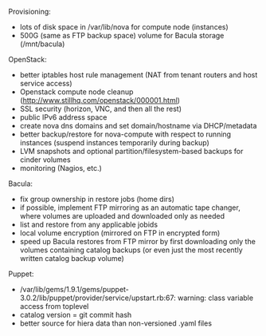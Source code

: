 Provisioning:

* lots of disk space in /var/lib/nova for compute node (instances)
* 500G (same as FTP backup space) volume for Bacula storage (/mnt/bacula)

OpenStack:

* better iptables host rule management (NAT from tenant routers and host
  service access)
* Openstack compute node cleanup (http://www.stillhq.com/openstack/000001.html)
* SSL security (horizon, VNC, and then all the rest)
* public IPv6 address space
* create nova dns domains and set domain/hostname via DHCP/metadata
* better backup/restore for nova-compute with respect to running instances
  (suspend instances temporarily during backup)
* LVM snapshots and optional partition/filesystem-based backups
  for cinder volumes
* monitoring (Nagios, etc.)

Bacula:

* fix group ownership in restore jobs (home dirs)
* if possible, implement FTP mirroring as an automatic tape changer, where
  volumes are uploaded and downloaded only as needed
* list and restore from any applicable jobids
* local volume encryption (mirrored on FTP in encrypted form)
* speed up Bacula restores from FTP mirror by first downloading only the
  volumes containing catalog backups (or even just the most recently written
  catalog backup volume)

Puppet:

* /var/lib/gems/1.9.1/gems/puppet-3.0.2/lib/puppet/provider/service/upstart.rb:67: warning: class variable access from toplevel
* catalog version = git commit hash
* better source for hiera data than non-versioned .yaml files
